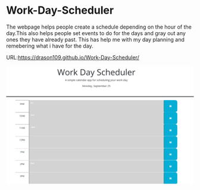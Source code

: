 # Work-Day-Scheduler

The webpage helps people create a schedule depending on the hour of the day.This also helps people set events to do for the days and gray out any ones they have already past. This has help me with my day planning and remebering what i have for the day.


URL:https://drason109.github.io/Work-Day-Scheduler/


![Alt text](image.png)
